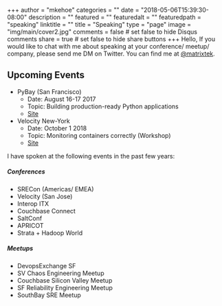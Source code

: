 +++
author = "mkehoe"
categories = ""
date = "2018-05-06T15:39:30-08:00"
description = ""
featured = ""
featuredalt = ""
featuredpath = "speaking"
linktitle = ""
title = "Speaking"
type = "page"
image = "img/main/cover2.jpg"
comments = false     # set false to hide Disqus comments
share = true        # set false to hide share buttons
+++
Hello, If you would like to chat with me about speaking at your conference/ meetup/ company, please send me DM on Twitter. You can find me at [@matrixtek](https://twitter.com/matrixtek).

## Upcoming Events
* PyBay (San Francisco)
  * Date: August 16-17 2017
  * Topic: Building production-ready Python applications
  * [Site](https://pybay.com/)
* Velocity New-York
  * Date: October 1 2018
  * Topic: Monitoring containers correctly (Workshop)
  * [Site](https://conferences.oreilly.com/velocity/vl-ny/)


I have spoken at the following events in the past few years:

##### Conferences
* SRECon (Americas/ EMEA)
* Velocity (San Jose)
* Interop ITX
* Couchbase Connect
* SaltConf
* APRICOT
* Strata + Hadoop World

##### Meetups
* DevopsExchange SF
* SV Chaos Engineering Meetup
* Couchbase Silicon Valley Meetup
* SF Reliability Engineering Meetup
* SouthBay SRE Meetup
